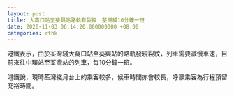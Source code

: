 ```yaml
---
layout: post
title: 大窩口站至葵興站路軌有裂紋　荃灣綫10分鐘一班
date: 2020-11-03 06:14:20.000000000 +08:00
categories: rthk
---
```


港鐵表示，由於荃灣綫大窩口站至葵興站的路軌發現裂紋，列車需要減慢車速，目前來往中環站至荃灣站的列車，每10分鐘一班。

港鐵說，現時荃灣綫月台上的乘客較多，候車時間亦會較長，呼籲乘客為行程預留充裕時間。
